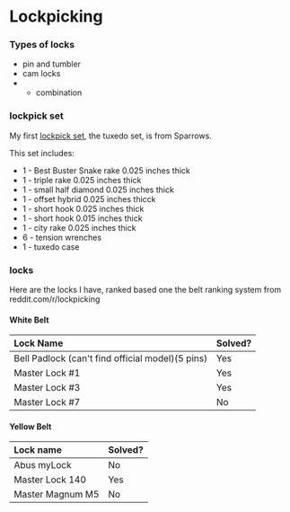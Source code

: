 # Lockpicking

### Types of locks

* pin and tumbler
* cam locks
* * combination

### lockpick set

My first [lockpick set](https://www.sparrowslockpicks.com/product_p/tux1.htm), the tuxedo set, is from Sparrows. 

This set includes:

* 1 - Best Buster Snake rake 0.025 inches thick
* 1 - triple rake 0.025 inches thick
* 1 - small half diamond 0.025 inches thick
* 1 - offset hybrid 0.025 inches thicck
* 1 - short hook 0.025 inches thick
* 1 - short hook 0.015 inches thick
* 1 - city rake 0.025 inches thick
* 6 - tension wrenches
* 1 - tuxedo case

### locks

Here are the locks I have, ranked based one the belt ranking system from reddit.com/r/lockpicking

#### White Belt

| Lock Name | Solved? |
| :--- | :--- |
| Bell Padlock \(can't find official model\)\(5 pins\) | Yes |
| Master Lock \#1 | Yes |
| Master Lock \#3 | Yes |
| Master Lock \#7 | No |

#### Yellow Belt

| Lock name | Solved? |
| :--- | :--- |
| Abus myLock | No |
| Master Lock 140 | Yes |
| Master Magnum M5 | No |

#### 

